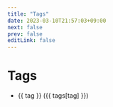 ```yaml
---
title: "Tags"
date: 2023-03-10T21:57:03+09:00
next: false
prev: false
editLink: false
---
```


<script setup>
import { data as posts } from '../../.vitepress/theme/posts.data.js'
import {withBase} from 'vitepress';

var tags = {}
posts.forEach(post => {
    if (post.frontmatter.tags) {
        post.frontmatter.tags.forEach(tag => {
            if (tags[tag] === undefined) {
                tags[tag] = 1
            } else {
                tags[tag] += 1
            }
        })
    }
})

var tag_list = Object.keys(tags)
</script>

<h1>Tags</h1>
<ul>
  <li v-for="tag of tag_list">
    <a :href="withBase('/tags/' + encodeURIComponent(tag.replaceAll(' ', '')) + '/')">{{ tag }} ({{ tags[tag] }})</a>
  </li>
</ul>
